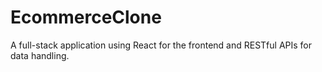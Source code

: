 # EcommerceClone
A full-stack application using React for the frontend and RESTful APIs for data handling.
